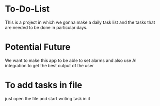 # To-Do-List
This is a project in which we gonna make a daily task list and the tasks that are needed to be done in particular days.

# Potential Future
We want to make this app to be able to set alarms and also use AI integration to get the best output of the user

# To add tasks in file
just open the file and start writing task in it